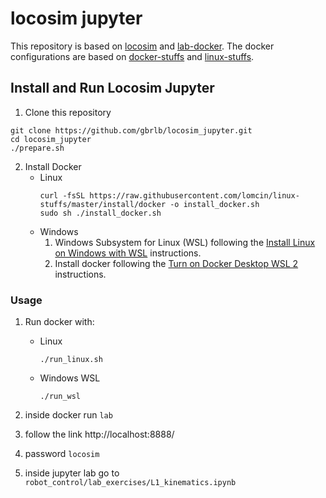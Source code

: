 # locosim jupyter
This repository is based on [locosim](https://github.com/mfocchi/locosim) and [lab-docker](https://github.com/mfocchi/lab-docker).
The docker configurations are based on [docker-stuffs](https://github.com/lomcin/docker-stuffs) and [linux-stuffs](https://github.com/lomcin/linux-stuffs).

## Install and Run Locosim Jupyter

1. Clone this repository
```
git clone https://github.com/gbrlb/locosim_jupyter.git
cd locosim_jupyter
./prepare.sh
```

2. Install Docker
	- Linux 
		```
		curl -fsSL https://raw.githubusercontent.com/lomcin/linux-stuffs/master/install/docker -o install_docker.sh
		sudo sh ./install_docker.sh
		```
	- Windows
		1. Windows Subsystem for Linux (WSL) following the [Install Linux on Windows with WSL](https://learn.microsoft.com/en-us/windows/wsl/install) instructions.
		2. Install docker following the [Turn on Docker Desktop WSL 2](https://docs.docker.com/desktop/wsl/#turn-on-docker-desktop-wsl-2) instructions.


###  Usage
1. Run docker with:
	- Linux
		```
		./run_linux.sh
		```
	
	- Windows WSL
		```
		./run_wsl 
		```

2. inside docker run `lab`
4. follow the link http://localhost:8888/
5. password `locosim`
6. inside jupyter lab go to `robot_control/lab_exercises/L1_kinematics.ipynb`
